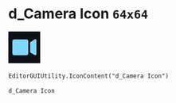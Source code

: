 # d_Camera Icon `64x64`
<img src="/img/d_Camera%20Icon.png" width=64 height=64>

``` CSharp
EditorGUIUtility.IconContent("d_Camera Icon")
```
```
d_Camera Icon
```
